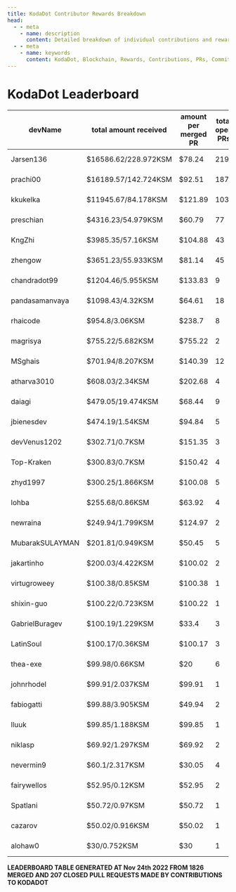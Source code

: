 ```yaml
---
title: KodaDot Contributor Rewards Breakdown
head:
  - - meta
    - name: description
      content: Detailed breakdown of individual contributions and rewards in KodaDot. Get insights into dev names, total amount received, amount per merged PR, total open PRs, merged PRs, closed PRs, lines added to lines removed, commits merged, total # comments, comments per PR, resolved issues to # of open PR, last transaction, and more.
  - - meta
    - name: keywords
      content: KodaDot, Blockchain, Rewards, Contributions, PRs, Commits, Open PRs, Merged PRs, Closed PRs, Last Transaction, KSM
---
```


# KodaDot Leaderboard

| devName | total amount received |  amount per merged PR | total open PRs | merged PRs | closed PRs | lines added to lines removed| commits merged | total # comments | comments per PR | resolved issues to # of open PR | last transaction  |
|-----------------|-----------------------|----------------------|----------------|------------|------------|------------------------------|----------------|------------------|-----------------|---------------------------------|-----------------|
| Jarsen136 | $16586.62/228.972KSM | $78.24 | 219 | 212 | 7 | 11248/6190 | 840 | 1679 | 7.67 | 223/219 |[Link to last transaction](https://kusama.subscan.io/extrinsic/0x09332075fa27f7301474f43751818f0e80f7518a5cea7bb46fdc8a85e3909a6a) |
| prachi00 | $16189.57/142.724KSM | $92.51 | 187 | 175 | 12 | 6527/5233 | 670 | 1215 | 6.5 | 170/187 |[Link to last transaction](https://kusama.subscan.io/extrinsic/0x2f81dd83ed9fb5c5c84a59f603f29bde0f715668c163cd015576b2345a68d789) |
| kkukelka | $11945.67/84.178KSM | $121.89 | 103 | 98 | 5 | 10264/6719 | 423 | 533 | 5.17 | 101/103 |[Link to last transaction](https://kusama.subscan.io/extrinsic/0xf48536a5a074378fa5bdc63286a6fc1307f04c768f50fcf521e3b1c1370119fd) |
| preschian | $4316.23/54.979KSM | $60.79 | 77 | 71 | 6 | 27766/25303 | 617 | 554 | 7.19 | 62/77 |[Link to last transaction](https://kusama.subscan.io/extrinsic/0x26ee8ebbe87f1408706167987f4ae0a63ad32e64eb309356e24fbcd50c282a5e) |
| KngZhi | $3985.35/57.16KSM | $104.88 | 43 | 38 | 5 | 2464/642 | 348 | 421 | 9.79 | 46/43 |[Link to last transaction](https://kusama.subscan.io/extrinsic/0x6a869935e68c8f09cad3f1a7d3880c9a144ef8a33e684ddfec3473a04bc145df) |
| zhengow | $3651.23/55.933KSM | $81.14 | 45 | 45 | 0 | 2121/904 | 224 | 379 | 8.42 | 48/45 |[Link to last transaction](https://kusama.subscan.io/extrinsic/0xd99f0a4b3ebe722a32b2e9e4860ec185ebfb58a495eefcb6f1309241647b823d) |
| chandradot99 | $1204.46/5.955KSM | $133.83 | 9 | 9 | 0 | 900/146 | 43 | 75 | 8.33 | 8/9 |[Link to last transaction](https://kusama.subscan.io/extrinsic/0xa60c8eda47807651d47079645ac2a23241e38ec6f5f434b229eebbcdd1fa4c10) |
| pandasamanvaya | $1098.43/4.32KSM | $64.61 | 18 | 17 | 1 | 1560/455 | 66 | 35 | 1.94 | 7/18 |[Link to last transaction](https://kusama.subscan.io/extrinsic/0xa2b431d8f528ad863174d5378f89fd90016c872a227f06b4d1714c652c3a18d9) |
| rhaicode | $954.8/3.06KSM | $238.7 | 8 | 4 | 4 | 1017/671 | 24 | 73 | 9.13 | 7/8 |[Link to last transaction](https://kusama.subscan.io/extrinsic/0xdf0621c718394966b2bf3df5dcf74b988c62e9aa01e13a1ea3014e1ad9b92889) |
| magrisya | $755.22/5.682KSM | $755.22 | 2 | 1 | 1 | 642/0 | 8 | 12 | 6 | 0/2 |[Link to last transaction](https://kusama.subscan.io/extrinsic/0x22803d613b1a7d0fd0bba7c6b09b56842444ea977089756ea60ca35745aab4ea) |
| MSghais | $701.94/8.207KSM | $140.39 | 12 | 5 | 7 | 1377/137 | 112 | 110 | 9.17 | 10/12 |[Link to last transaction](https://kusama.subscan.io/extrinsic/0x01896f925b34b70a39f9bd3fc5761414a01034bc99d2d31323a1ddb62612e8ee) |
| atharva3010 | $608.03/2.34KSM | $202.68 | 4 | 3 | 1 | 50/87 | 7 | 37 | 9.25 | 2/4 |[Link to last transaction](https://kusama.subscan.io/extrinsic/0xd4d0fb93feb14bf3c5192c395cae150a8a0a1ae16d8e4887d0c24dad2c16d3b4) |
| daiagi | $479.05/19.474KSM | $68.44 | 9 | 7 | 2 | 552/253 | 85 | 87 | 9.67 | 10/9 |[Link to last transaction](https://kusama.subscan.io/extrinsic/0x9c110e052a8d923d656c3c8a962929e60b219fe7c287a5a65103883b86e2cd3e) |
| jbienesdev | $474.19/1.54KSM | $94.84 | 5 | 5 | 0 | 409/49 | 9 | 24 | 4.8 | 5/5 |[Link to last transaction](https://kusama.subscan.io/extrinsic/0x0563971bd8839e5e25dc53572e17b8367dda373f2441d3e04613c74099d3751e) |
| devVenus1202 | $302.71/0.7KSM | $151.35 | 3 | 2 | 1 | 305/28 | 24 | 31 | 10.33 | 1/3 |[Link to last transaction](https://kusama.subscan.io/extrinsic/0xd2cb95fd62f98cde83f1ce47dab3fa7636b111116a193f6185d26b7c376f7f4f) |
| Top-Kraken | $300.83/0.7KSM | $150.42 | 4 | 2 | 2 | 595/7 | 22 | 21 | 5.25 | 4/4 |[Link to last transaction](https://kusama.subscan.io/extrinsic/0xe4e984cf692f06a76319756e0e6a9589c0bfaa8420868e42118991d60650e19b) |
| zhyd1997 | $300.25/1.866KSM | $100.08 | 5 | 3 | 2 | 90/33 | 10 | 51 | 10.2 | 5/5 |[Link to last transaction](https://kusama.subscan.io/extrinsic/0x0b08a489e2124ccad0234854cfb213fcd28333fffa35baad53bccc63aefb5f84) |
| lohba | $255.68/0.86KSM | $63.92 | 4 | 4 | 0 | 51/17 | 21 | 25 | 6.25 | 3/4 |[Link to last transaction](https://kusama.subscan.io/extrinsic/0x00915c8de0bdc4a8b91dab001bf9b3c538e397d80139e88fdebd1f177c6eaae0) |
| newraina | $249.94/1.799KSM | $124.97 | 2 | 2 | 0 | 86/6 | 10 | 16 | 8 | 2/2 |[Link to last transaction](https://kusama.subscan.io/extrinsic/0x03c6489039fa02fd2e6666cd19bcde974e3dd1530da6d800356a080cf5e0e647) |
| MubarakSULAYMAN | $201.81/0.949KSM | $50.45 | 5 | 4 | 1 | 61/11 | 22 | 26 | 5.2 | 2/5 |[Link to last transaction](https://kusama.subscan.io/extrinsic/0x0162abe9a26b4733f9d4dbc306d137f1ece23a8ab361a550c019159efae225cb) |
| jakartinho | $200.03/4.422KSM | $100.02 | 2 | 2 | 0 | 1850/241 | 19 | 37 | 18.5 | 0/2 |[Link to last transaction](https://kusama.subscan.io/extrinsic/0x0462209a8cbd3be3817fa40ae956f9956e0a89b78b522635f46814a70aa6affb) |
| virtugroweey | $100.38/0.85KSM | $100.38 | 1 | 1 | 0 | 552/96 | 2 | 14 | 14 | 0/1 |[Link to last transaction](https://kusama.subscan.io/extrinsic/0xc62df416cfc829e216bc05902599ae7d4bd893a1ec14588fcddcabf4e98142d8) |
| shixin-guo | $100.22/0.723KSM | $100.22 | 1 | 1 | 0 | 1/1 | 1 | 3 | 3 | 1/1 |[Link to last transaction](https://kusama.subscan.io/extrinsic/0xe07fc97e53b52f88e5944e19d6e0aad19108f69747b378e1d31a4c7fc8ada238) |
| GabrielBuragev | $100.19/1.229KSM | $33.4 | 3 | 3 | 0 | 119/1487 | 9 | 14 | 4.67 | 3/3 |[Link to last transaction](https://kusama.subscan.io/extrinsic/0x1439532d230c20a2be81fc135de220df628dd0579e9b755cb50a62bbe2a0945d) |
| LatinSoul | $100.17/0.36KSM | $100.17 | 3 | 1 | 2 | 32/32 | 5 | 17 | 5.67 | 0/3 |[Link to last transaction](https://kusama.subscan.io/extrinsic/0x14101d25cb4ddc73159dfadabba18c6e3f98fa369dfce47cefde7699d964a538) |
| thea-exe | $99.98/0.66KSM | $20 | 6 | 5 | 1 | 124/163 | 27 | 25 | 4.17 | 2/6 |[Link to last transaction](https://kusama.subscan.io/extrinsic/0x093bdf32d514684250b6290a530fc8fe2cc4e24804cd41b654020b1a7d0cfa6f) |
| johnrhodel | $99.91/2.037KSM | $99.91 | 1 | 1 | 0 | 630/312 | 4 | 17 | 17 | 0/1 |[Link to last transaction](https://kusama.subscan.io/extrinsic/0x2bf23f2acb5715b2feb919ecd65fd275b0ecd35be8618eb09e0c8c37655bad4c) |
| fabiogatti | $99.88/3.905KSM | $49.94 | 2 | 2 | 0 | 12/4 | 6 | 11 | 5.5 | 2/2 |[Link to last transaction](https://kusama.subscan.io/extrinsic/0x4c34709b3d57f05c22c24e415157285ec210d383c48318326b9c0c4ea2e95740) |
| lluuk | $99.85/1.188KSM | $99.85 | 1 | 1 | 0 | 96/45 | 3 | 4 | 4 | 1/1 |[Link to last transaction](https://kusama.subscan.io/extrinsic/0xecc52b711290f3e65bd6ca299969c744daef3b207aa0f559794f80162b41d10a) |
| niklasp | $69.92/1.297KSM | $69.92 | 2 | 0 | 2 | 89/44 | 13 | 30 | 15 | 2/2 |[Link to last transaction](https://kusama.subscan.io/extrinsic/0x45d462929a92cf313468bf95e1e20e7f06412402ff2242db27c80e9a460d34b6) |
| nevermin9 | $60.1/2.317KSM | $30.05 | 4 | 2 | 2 | 3/10 | 13 | 18 | 4.5 | 4/4 |[Link to last transaction](https://kusama.subscan.io/extrinsic/0xb7e8e0e20f388bb3d706de81ace0e5149d92e1a006d049baad2328a519c0d7b7) |
| fairywellos | $52.95/0.12KSM | $52.95 | 2 | 1 | 1 | 40/9 | 9 | 11 | 5.5 | 2/2 |[Link to last transaction](https://kusama.subscan.io/extrinsic/0x9b8c61de44f59da4d0ba0ffda3b732470435bc9042604fe3c2f04a3df2585542) |
| Spatlani | $50.72/0.97KSM | $50.72 | 1 | 1 | 0 | 1/0 | 1 | 5 | 5 | 1/1 |[Link to last transaction](https://kusama.subscan.io/extrinsic/0x5e61ec9cdc3065480bffb98a3bbcecabbf74102f230e1382610b1a0e06bfd9dd) |
| cazarov | $50.02/0.916KSM | $50.02 | 1 | 1 | 0 | 187/36 | 11 | 11 | 11 | 1/1 |[Link to last transaction](https://kusama.subscan.io/extrinsic/0x98c0ce2462fd18efa627dc8440e87f6d3d2d1760477580a072e376395f81d5d4) |
| alohaw0 | $30/0.752KSM | $30 | 1 | 1 | 0 | 6/1 | 3 | 9 | 9 | 1/1 |[Link to last transaction](https://kusama.subscan.io/extrinsic/0x2a6b5bd3878d33cc35faaf1491c8c8f4991615c8a8658549e1aa6a3d6817edbe) |

**LEADERBOARD TABLE GENERATED AT Nov 24th 2022 FROM 1826 MERGED AND 207 CLOSED PULL REQUESTS MADE BY CONTRIBUTIONS TO KODADOT**
